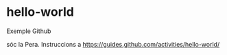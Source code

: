 # hello-world
Exemple Github

sóc la Pera. Instruccions a https://guides.github.com/activities/hello-world/

